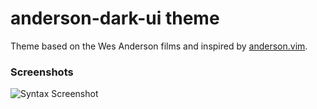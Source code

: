 # anderson-dark-ui theme

Theme based on the Wes Anderson films and inspired by
[anderson.vim](https://github.com/gilgigilgil/anderson.vim).

### Screenshots

![Syntax Screenshot](http://g.recordit.co/HsUgX4iwJe.gif)
